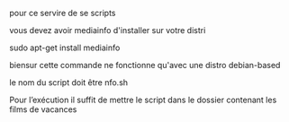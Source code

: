pour ce servire de se scripts

vous devez avoir mediainfo d'installer sur votre distri

sudo apt-get install mediainfo

biensur cette commande ne fonctionne qu'avec une distro debian-based

le nom du script doit être nfo.sh

Pour l’exécution il suffit de mettre le script dans le dossier contenant les films de vacances


